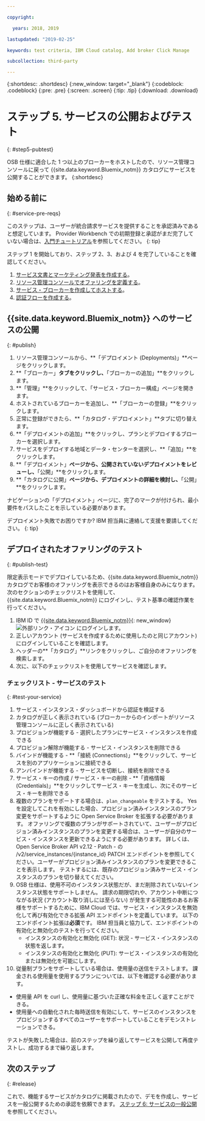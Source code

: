 ```yaml
---

copyright:

  years: 2018, 2019 

lastupdated: "2019-02-25"

keywords: test criteria, IBM Cloud catalog, Add broker Click Manage

subcollection: third-party

---
```


{:shortdesc: .shortdesc}
{:new_window: target="_blank"}
{:codeblock: .codeblock}
{:pre: .pre}
{:screen: .screen}
{:tip: .tip}
{:download: .download}

# ステップ 5. サービスの公開およびテスト
{: #step5-pubtest}

OSB 仕様に適合した 1 つ以上のブローカーをホストしたので、リソース管理コンソールに戻って {{site.data.keyword.Bluemix_notm}} カタログにサービスを公開することができます。 
{:shortdesc}

## 始める前に
{: #service-pre-reqs}

このステップは、ユーザーが統合請求サービスを提供することを承認済みであると想定しています。 Provider Workbench での初期登録と承認がまだ完了していない場合は、[入門チュートリアル](/docs/third-party/index.md?topic=third-party-get-started#get-started)を参照してください。
{: tip}

ステップ 1 を開始しており、ステップ 2、3、および 4 を完了していることを確認してください。
1. [サービス文書とマーケティング発表を作成する](/docs/third-party?topic=third-party-content-tasks#content-tasks)。
2. [リソース管理コンソールでオファリングを定義する](/docs/third-party?topic=third-party-step2-define#step2-define)。
3. [サービス・ブローカーを作成してホストする](/docs/third-party?topic=third-party-step3-osb#step3-osb)。
3. [認証フローを作成する](/docs/third-party?topic=third-party-step4-iam#step4-iam)。

## {{site.data.keyword.Bluemix_notm}} へのサービスの公開
{: #publish}

1. リソース管理コンソールから、**「デプロイメント (Deployments)」**ページをクリックします。
2. **「ブローカー」**タブをクリックし、**「ブローカーの追加」**をクリックします。
3. **「管理」**をクリックして、「サービス・ブローカー構成」ページを開きます。
4. ホストされているブローカーを追加し、**「ブローカーの登録」**をクリックします。
5. 正常に登録ができたら、**「カタログ・デプロイメント」**タブに切り替えます。
6. **「デプロイメントの追加」**をクリックし、プランとデプロイするブローカーを選択します。
7. サービスをデプロイする地域とデータ・センターを選択し、**「追加」**をクリックします。
8. **「デプロイメント」**ページから、公開されていないデプロイメントをレビューし、**「公開」**をクリックします。
9. **「カタログに公開」**ページから、デプロイメントの詳細を検討し、**「公開」**をクリックします。

ナビゲーションの「デプロイメント」ページに、完了のマークが付けられ、最小要件をパスしたことを示している必要があります。

デプロイメント失敗でお困りですか? IBM 担当員に連絡して支援を要請してください。
{: tip}

## デプロイされたオファリングのテスト 
{: #publish-test}

限定表示モードでデプロイしているため、{{site.data.keyword.Bluemix_notm}} カタログでお客様のオファリングを表示できるのはお客様自身のみになります。 次のセクションのチェックリストを使用して、{{site.data.keyword.Bluemix_notm}} にログインし、テスト基準の確認作業を行ってください。

1. IBM ID で [{{site.data.keyword.Bluemix_notm}}](https://cloud.ibm.com){: new_window} ![外部リンク・アイコン](../icons/launch-glyph.svg "External linkicon") にログインします。
2. 正しいアカウント (サービスを作成するために使用したのと同じアカウント) にログインしていることを確認します。
3. ヘッダーの**「カタログ」**リンクをクリックし、ご自分のオファリングを検索します。
4. 次に、以下のチェックリストを使用してサービスを確認します。

### チェックリスト - サービスのテスト
{: #test-your-service}

1. サービス・インスタンス・ダッシュボードから認証を検証する
2. カタログが正しく表示されている (ブローカーからのインポートがリソース管理コンソールに正しく表示されている)
3. プロビジョンが機能する - 選択したプランにサービス・インスタンスを作成できる
4. プロビジョン解除が機能する - サービス・インスタンスを削除できる
5. バインドが機能する - **「接続 (Connections)」**をクリックして、サービスを別のアプリケーションに接続できる
6. アンバインドが機能する - サービスを切断し、接続を削除できる
7. サービス・キーの作成 / サービス・キーの削除 - **「資格情報 (Credentials)」**をクリックしてサービス・キーを生成し、次にそのサービス・キーを削除できる
8. 複数のプランをサポートする場合は、`plan_changeable` をテストする。 Yes を設定してこれを有効にした場合、プロビジョン済みインスタンスのプラン変更をサポートするように Open Service Broker を拡張する必要があります。 オファリングで複数のプランがサポートされていて、ユーザーがプロビジョン済みインスタンスのプランを変更する場合は、ユーザーが自分のサービス・インスタンスを更新できるようにする必要があります。 詳しくは、Open Service Broker API v2.12 - Patch - の /v2/service_instances/{instance_id} PATCH エンドポイントを参照してください。ユーザーがプロビジョン済みインスタンスのプランを変更できることを表示します。 テストするには、既存のプロビジョン済みサービス・インスタンスのプランを切り替えてください。
9. OSB 仕様は、使用不可のインスタンス状態だが、まだ削除されていないインスタンス状態をサポートしません。 請求の期限切れや、アカウント中断につながる状況 (アカウント取り消しには至らない) が発生する可能性のあるお客様をサポートするために、IBM Cloud では、サービス・インスタンスを無効化して再び有効化できる拡張 API エンドポイントを定義しています。 以下のエンドポイント拡張は**必須**です。 IBM 担当員と協力して、エンドポイントの有効化と無効化のテストを行ってください。
   - インスタンスの有効化と無効化 (GET): 状況 - サービス・インスタンスの状態を返します。
   - インスタンスの有効化と無効化 (PUT): サービス・インスタンスの有効化または無効化を可能にします。
10. 従量制プランをサポートしている場合は、使用量の送信をテストします。 課金される使用量を使用するプランについては、以下を確認する必要があります。
   - 使用量 API を curl し、使用量に基づいた正確な料金を正しく返すことができる。
   - 使用量への自動化された毎時送信を有効にして、サービスのインスタンスをプロビジョンするすべてのユーザーをサポートしていることをデモンストレーションできる。

テストが失敗した場合は、前のステップを繰り返してサービスを公開して再度テストし、成功するまで繰り返します。


## 次のステップ
{: #release}

これで、機能するサービスがカタログに掲載されたので、デモを作成し、サービスを一般公開するための承認を依頼できます。 [ステップ 6: サービスの一般公開](/docs/third-party?topic=third-party-public-releasing#public-releasing)を参照してください。

